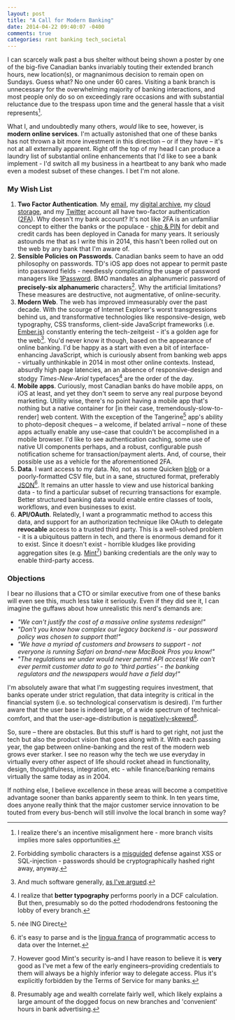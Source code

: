 ```yaml
---
layout: post
title: "A Call for Modern Banking"
date: 2014-04-22 09:40:07 -0400
comments: true
categories: rant banking tech_societal
---
```

I can scarcely walk past a bus shelter without being shown a poster by one of the big-five Canadian banks invariably touting their extended branch hours, new location(s), or magnanimous decision to remain open on Sundays. Guess what? No one under 60 cares.<!--more--> Visiting a bank branch is unnecessary for the overwhelming majority of banking interactions, and most people only do so on exceedingly rare occasions and with substantial reluctance due to the trespass upon time and the general hassle that a visit represents[^1].

What I, and undoubtedly many others, *would* like to see, however, is **modern online services**. I'm actually astonished that one of these banks has not thrown a bit more investment in this direction – or if they have – it's not at all externally apparent. Right off the top of my head I can produce a laundry list of substantial online enhancements that I'd like to see a bank implement - I'd switch all my business in a heartbeat to any bank who made even a modest subset of these changes. I bet I'm not alone.

### My Wish List
1. **Two Factor Authentication**. My [email][gmail], my [digital archive][evernote], my [cloud storage][dropbox], and my [Twitter][twitter] account all have two-factor authentication ([2FA][2FA]). Why doesn't my bank account? It's not like 2FA is an unfamiliar concept to either the banks or the populace - [chip & PIN][chippin] for debit and credit cards has been deployed in Canada for many years. It seriously astounds me that as I write this in 2014, this hasn't been rolled out on the web by any bank that I'm aware of.
2. **Sensible Policies on Passwords**. Canadian banks seem to have an odd philosophy on passwords. TD's iOS app does not appear to permit paste into password fields - needlessly complicating the usage of password managers like [1Password](https://agilebits.com/onepassword/mac). BMO mandates an alphanumeric password of **precisely-six alphanumeric** characters[^2]. Why the artificial limitations? These measures are destructive, not augmentative, of online-security.
2. **Modern Web**. The web has improved immeasurably over the past decade. With the scourge of Internet Explorer's worst transgressions behind us, and transformative technologies like responsive-design, web typography, CSS transforms, client-side JavaScript frameworks (i.e. [Ember.js][ember]) constantly entering the tech-zeitgeist - it's a golden age for the web[^3]. You'd never know it though, based on the appearance of online banking. I'd be happy as a start with even a bit of interface-enhancing JavaScript, which is curiously absent from banking web apps - virtually unthinkable in 2014 in most other online contexts. Instead, absurdly high page latencies, an an absence of responsive-design and stodgy *Times-New-Arial* typefaces[^4] are the order of the day.
3. **Mobile apps**. Curiously, most Canadian banks do have mobile apps, on iOS at least, and yet they don't seem to serve any real purpose beyond marketing. Utility wise, there's no point having a mobile app that's nothing but a native container for [in their case, tremendously-slow-to-render] web content. With the exception of the Tangerine[^5] app's ability to photo-deposit cheques – a welcome, if belated arrival – none of these apps actually enable any use-case that couldn't be accomplished in a mobile browser. I'd like to see authentication caching, some use of native UI components perhaps, and a robust, configurable push notification scheme for transaction/payment alerts. And, of course, their possible use as a vehicle for the aforementioned 2FA.
4. **Data**. I want access to my data. No, not as some Quicken [blob](http://en.wikipedia.org/wiki/Binary_large_object) or a poorly-formatted CSV file, but in a sane, structured format, preferably [JSON](http://en.wikipedia.org/wiki/Json)[^6]. It remains an utter hassle to view and use historical banking data - to find a particular subset of recurring transactions for example. Better structured banking data would enable entire classes of tools, workflows, and even businesses to exist.
5. **API/OAuth**. Relatedly, I want a programmatic method to access this data, and support for an authorization technique like OAuth to delegate **revocable** access to a trusted third party. This is a well-solved problem - it is a ubiquitous pattern in tech, and there is enormous demand for it to exist. Since it doesn't exist - horrible kludges like providing aggregation sites (e.g. [Mint](https://www.mint.com/)[^7]) banking credentials are the only way to enable third-party access.

[gmail]: https://support.google.com/accounts/answer/180744?hl=en
[evernote]: http://blog.evernote.com/blog/2013/10/04/two-step-verification-available-to-all-users/
[dropbox]: https://www.dropbox.com/help/363/en
[twitter]: https://blog.twitter.com/2013/getting-started-with-login-verification
[2FA]: http://en.wikipedia.org/wiki/Two-step_verification
[chippin]: http://en.wikipedia.org/wiki/Chip_and_PIN
[ember]: http://emberjs.com/

### Objections
I bear no illusions that a CTO or similar executive from one of these banks will even see this, much less take it seriously. Even if they did see it, I can imagine the guffaws about how unrealistic this nerd's demands are:

* *"We can't justify the cost of a massive online systems redesign!"*
* *"Don't you know how complex our legacy backend is - our password policy was chosen to support that!"*
* *"We have a myriad of customers and browsers to support - not everyone is running Safari on brand-new MacBook Pros you know!"*
* *"The regulations we under would never permit API access! We can't ever permit customer data to go to 'third parties' - the banking regulators and the newspapers would have a field day!"*

I'm absolutely aware that what I'm suggesting requires investment, that banks operate under strict regulation, that data integrity is critical in the financial system (i.e. so technological conservatism is desired). I'm further aware that the user base is indeed large, of a wide spectrum of technical-comfort, and that the user-age-distribution is [negatively-skewed](http://en.wikipedia.org/wiki/Skewness)[^8].

So, sure – there are obstacles. But this stuff is hard to get right, not just the tech but also the product vision that goes along with it. With each passing year, the gap between online-banking and the rest of the modern web grows ever starker. I see no reason why the tech we use everyday in virtually every other aspect of life should rocket ahead in functionality, design, thoughtfulness, integration, etc - while finance/banking remains virtually the same today as in 2004.

If nothing else, I believe excellence in these areas will become a competitive advantage sooner than banks apparently seem to think. In ten years time, does anyone really think that the major customer service innovation to be touted from every bus-bench will still involve the local branch in some way?

[^1]: I realize there's an incentive misalignment here - more branch visits implies more sales opportunities.
[^2]: Forbidding symbolic characters is a [misguided](http://www.troyhunt.com/2012/09/do-you-allow-xss-in-your-passwords-you.html) defense against XSS or SQL-injection - passwords should be cryptographically hashed right away, anyway.
[^3]: And much software generally, [as I've argued](http://liggat.org/2013/09/03/a-comparatively-golden-age-of-software/).
[^4]: I realize that **better typography** performs poorly in a DCF calculation. But then, presumably so do the potted rhododendrons festooning the lobby of every branch.
[^5]: née ING Direct
[^6]: it's easy to parse and is the [lingua franca](http://en.wikipedia.org/wiki/Lingua_franca) of programmatic access to data over the Internet.
[^7]: However good Mint's security is–and I have reason to believe it is **very** good as I've met a few of the early engineers–providing credentials to them will always be a highly inferior way to delegate access. Plus it's explicitly forbidden by the Terms of Service for many banks.
[^8]: Presumably age and wealth correlate fairly well, which likely explains a large amount of the dogged focus on new branches and 'convenient' hours in bank advertising.


